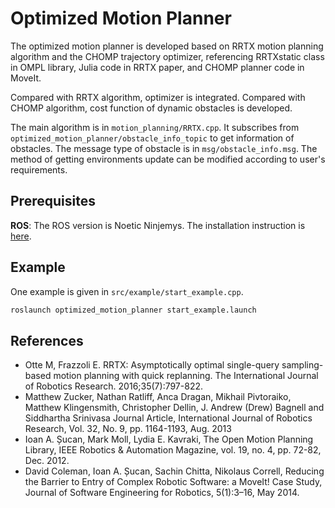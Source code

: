 # Optimized Motion Planner
The optimized motion planner is developed based on RRTX motion planning 
algorithm and the CHOMP trajectory optimizer, referencing RRTXstatic class in OMPL library, Julia code in RRTX paper, and CHOMP planner code in MoveIt.

Compared with RRTX algorithm, optimizer is integrated. Compared with CHOMP algorithm, cost function of dynamic obstacles is developed.

The main algorithm is in `motion_planning/RRTX.cpp`. It subscribes from `optimized_motion_planner/obstacle_info_topic` to get information of obstacles. The message type of obstacle is in `msg/obstacle_info.msg`. The method of getting environments update can be modified according to user's requirements.

## Prerequisites

**ROS**: The ROS version is Noetic Ninjemys. The installation instruction is [here](http://wiki.ros.org/noetic/Installation).

## Example
One example is given in `src/example/start_example.cpp`. 
```bash
roslaunch optimized_motion_planner start_example.launch
```

## References

- <a name="RRTX"></a>Otte M, Frazzoli E. RRTX: Asymptotically optimal single-query sampling-based motion planning with quick replanning. The International Journal of Robotics Research. 2016;35(7):797-822.
- <a name="CHOMP"></a>Matthew Zucker, Nathan Ratliff, Anca Dragan, Mikhail Pivtoraiko, Matthew Klingensmith, Christopher Dellin, J. Andrew (Drew) Bagnell and Siddhartha Srinivasa Journal Article, International Journal of Robotics Research, Vol. 32, No. 9, pp. 1164-1193, Aug. 2013
- <a name="OMPL"></a>Ioan A. Șucan, Mark Moll, Lydia E. Kavraki, The Open Motion Planning Library, IEEE Robotics & Automation Magazine, vol. 19, no. 4, pp. 72-82, Dec. 2012.
- <a name="MoveIt"></a>David Coleman, Ioan A. Șucan, Sachin Chitta, Nikolaus Correll, Reducing the Barrier to Entry of Complex Robotic Software: a MoveIt! Case Study, Journal of Software Engineering for Robotics, 5(1):3–16, May 2014.